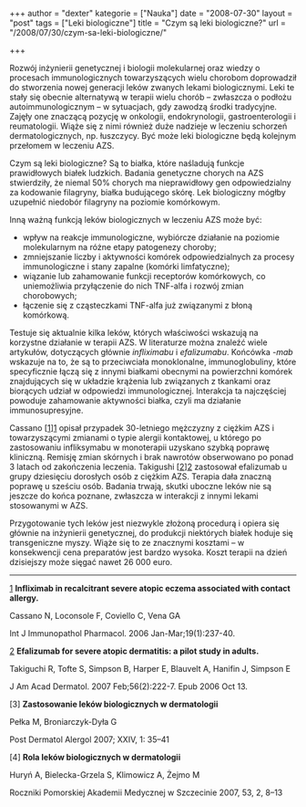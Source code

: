 +++
author = "dexter"
kategorie = ["Nauka"]
date = "2008-07-30"
layout = "post"
tags = ["Leki biologiczne"]
title = "Czym są leki biologiczne?"
url = "/2008/07/30/czym-sa-leki-biologiczne/"

+++

Rozwój inżynierii genetycznej i biologii molekularnej oraz wiedzy o procesach immunologicznych towarzyszących wielu chorobom doprowadził do stworzenia nowej generacji leków zwanych lekami biologicznymi. Leki te stały się obecnie alternatywą w terapii wielu chorób – zwłaszcza o podłożu autoimmunologicznym – w sytuacjach, gdy zawodzą środki tradycyjne. Zajęły one znaczącą pozycję w onkologii, endokrynologii, gastroenterologii i reumatologii. Wiąże się z nimi również duże nadzieje w leczeniu schorzeń dermatologicznych, np. łuszczycy. Być może leki biologiczne będą kolejnym przełomem w leczeniu AZS. 

<!--more-->

Czym są leki biologiczne? Są to białka, które naśladują funkcje prawidłowych białek ludzkich. Badania genetyczne chorych na AZS stwierdziły, że niemal 50% chorych ma nieprawidłowy gen odpowiedzialny za kodowanie filagryny, białka budującego skórę. Lek biologiczny mógłby uzupełnić niedobór filagryny na poziomie komórkowym. 

Inną ważną funkcją leków biologicznych w leczeniu AZS może być:

  * wpływ na reakcje immunologiczne, wybiórcze działanie na poziomie molekularnym na różne etapy patogenezy choroby;
  * zmniejszanie liczby i aktywności komórek odpowiedzialnych za procesy immunologiczne i stany zapalne (komórki limfatyczne);
  * wiązanie lub zahamowanie funkcji receptorów komórkowych, co uniemożliwia przyłączenie do nich TNF-alfa i rozwój zmian chorobowych;
  * łączenie się z cząsteczkami TNF-alfa już związanymi z błoną komórkową.

Testuje się aktualnie kilka leków, których właściwości wskazują na korzystne działanie w terapii AZS. W literaturze można znaleźć wiele artykułów, dotyczących głównie _infliximabu_ i _efalizumabu_. Końcówka _-mab_ wskazuje na to, że są to przeciwciała monoklonalne, immunoglobuliny, które specyficznie łączą się z innymi białkami obecnymi na powierzchni komórek znajdujących się w układzie krążenia lub związanych z tkankami oraz biorących udział w odpowiedzi immunologicznej. Interakcja ta najczęściej powoduje zahamowanie aktywności białka, czyli ma działanie immunosupresyjne. 

Cassano [[1]][1] opisał przypadek 30-letniego mężczyzny z ciężkim AZS i towarzyszącymi zmianami o typie alergii kontaktowej, u którego po zastosowaniu infliksymabu w monoterapii uzyskano szybką poprawę kliniczną. Remisję zmian skórnych i brak nawrotów obserwowano po ponad 3 latach od zakończenia leczenia. Takigushi [[2]][2] zastosował efalizumab u grupy dziesięciu dorosłych osób z ciężkim AZS. Terapia dała znaczną poprawę u sześciu osób. Badania trwają, skutki uboczne leków nie są jeszcze do końca poznane, zwłaszcza w interakcji z innymi lekami stosowanymi w AZS. 

Przygotowanie tych leków jest niezwykle złożoną procedurą i opiera się głównie na inżynierii genetycznej, do produkcji niektórych białek hoduje się transgeniczne myszy. Wiąże się to ze znacznymi kosztami – w konsekwencji cena preparatów jest bardzo wysoka. Koszt terapii na dzień dzisiejszy może sięgać nawet 26&nbsp;000 euro.

* * *

<a name="ref1"></a>[1] **Infliximab in recalcitrant severe atopic eczema associated with contact allergy.**
  
Cassano N, Loconsole F, Coviello C, Vena GA
  
Int J Immunopathol Pharmacol. 2006 Jan-Mar;19(1):237-40.</p> 

<a name="ref2"></a>[2] **Efalizumab for severe atopic dermatitis: a pilot study in adults.**
  
Takiguchi R, Tofte S, Simpson B, Harper E, Blauvelt A, Hanifin J, Simpson E
  
J Am Acad Dermatol. 2007 Feb;56(2):222-7. Epub 2006 Oct 13.

[3] **Zastosowanie leków biologicznych w dermatologii**
  
Pełka M, Broniarczyk-Dyła G
  
Post Dermatol Alergol 2007; XXIV, 1: 35–41

[4] **Rola leków biologicznych w dermatologii**
  
Huryń A, Bielecka-Grzela S, Klimowicz A, Żejmo M
  
Roczniki Pomorskiej Akademii Medycznej w Szczecinie 2007, 53, 2, 8–13

 [1]: #ref1
 [2]: #ref2